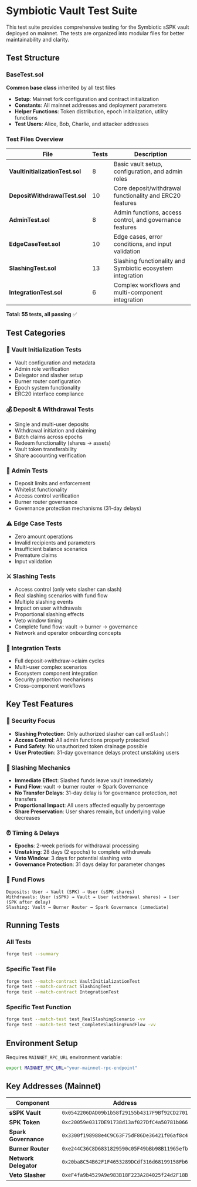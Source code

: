 # Symbiotic Vault Test Suite

This test suite provides comprehensive testing for the Symbiotic sSPK vault deployed on mainnet. The tests are organized into modular files for better maintainability and clarity.

## Test Structure

### BaseTest.sol
**Common base class** inherited by all test files
- **Setup**: Mainnet fork configuration and contract initialization
- **Constants**: All mainnet addresses and deployment parameters
- **Helper Functions**: Token distribution, epoch initialization, utility functions
- **Test Users**: Alice, Bob, Charlie, and attacker addresses

### Test Files Overview

| File | Tests | Description |
|------|-------|-------------|
| **VaultInitializationTest.sol** | 8 | Basic vault setup, configuration, and admin roles |
| **DepositWithdrawalTest.sol** | 10 | Core deposit/withdrawal functionality and ERC20 features |
| **AdminTest.sol** | 8 | Admin functions, access control, and governance features |
| **EdgeCaseTest.sol** | 10 | Edge cases, error conditions, and input validation |
| **SlashingTest.sol** | 13 | Slashing functionality and Symbiotic ecosystem integration |
| **IntegrationTest.sol** | 6 | Complex workflows and multi-component integration |

**Total: 55 tests, all passing** ✅

## Test Categories

### 🔧 Vault Initialization Tests
- Vault configuration and metadata
- Admin role verification  
- Delegator and slasher setup
- Burner router configuration
- Epoch system functionality
- ERC20 interface compliance

### 💰 Deposit & Withdrawal Tests  
- Single and multi-user deposits
- Withdrawal initiation and claiming
- Batch claims across epochs
- Redeem functionality (shares → assets)
- Vault token transferability
- Share accounting verification

### 👑 Admin Tests
- Deposit limits and enforcement
- Whitelist functionality
- Access control verification
- Burner router governance
- Governance protection mechanisms (31-day delays)

### ⚠️ Edge Case Tests
- Zero amount operations
- Invalid recipients and parameters
- Insufficient balance scenarios
- Premature claims
- Input validation

### ⚔️ Slashing Tests
- Access control (only veto slasher can slash)
- Real slashing scenarios with fund flow
- Multiple slashing events
- Impact on user withdrawals
- Proportional slashing effects
- Veto window timing
- Complete fund flow: vault → burner → governance
- Network and operator onboarding concepts

### 🔗 Integration Tests
- Full deposit→withdraw→claim cycles
- Multi-user complex scenarios
- Ecosystem component integration
- Security protection mechanisms
- Cross-component workflows

## Key Test Features

### 🔐 Security Focus
- **Slashing Protection**: Only authorized slasher can call `onSlash()`
- **Access Control**: All admin functions properly protected
- **Fund Safety**: No unauthorized token drainage possible
- **User Protection**: 31-day governance delays protect unstaking users

### 💸 Slashing Mechanics
- **Immediate Effect**: Slashed funds leave vault immediately
- **Fund Flow**: vault → burner router → Spark Governance  
- **No Transfer Delays**: 31-day delay is for governance protection, not transfers
- **Proportional Impact**: All users affected equally by percentage
- **Share Preservation**: User shares remain, but underlying value decreases

### ⏰ Timing & Delays
- **Epochs**: 2-week periods for withdrawal processing
- **Unstaking**: 28 days (2 epochs) to complete withdrawals
- **Veto Window**: 3 days for potential slashing veto
- **Governance Protection**: 31 days delay for parameter changes

### 🌊 Fund Flows
```
Deposits: User → Vault (SPK) → User (sSPK shares)
Withdrawals: User (sSPK) → Vault → User (withdrawal shares) → User (SPK after delay)
Slashing: Vault → Burner Router → Spark Governance (immediate)
```

## Running Tests

### All Tests
```bash
forge test --summary
```

### Specific Test File
```bash
forge test --match-contract VaultInitializationTest
forge test --match-contract SlashingTest  
forge test --match-contract IntegrationTest
```

### Specific Test Function
```bash
forge test --match-test test_RealSlashingScenario -vv
forge test --match-test test_CompleteSlashingFundFlow -vv
```

## Environment Setup

Requires `MAINNET_RPC_URL` environment variable:

```bash
export MAINNET_RPC_URL="your-mainnet-rpc-endpoint"
```

## Key Addresses (Mainnet)

| Component | Address |
|-----------|---------|
| **sSPK Vault** | `0x0542206DAD09b1b58f29155b4317F9Bf92CD2701` |
| **SPK Token** | `0xc20059e0317DE91738d13af027DfC4a50781b066` |
| **Spark Governance** | `0x3300f198988e4C9C63F75dF86De36421f06af8c4` |
| **Burner Router** | `0xe244C36C8D6831829590c05F49bBb98B11965efb` |
| **Network Delegator** | `0x20ba8C54B62F1F4653289DCdf316d68199158Fb6` |
| **Veto Slasher** | `0xeF4fa9b4529A9e983B18F223A284025f24d2F18B` |

